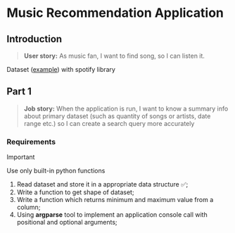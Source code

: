 # Music Recommendation Application
## Introduction
> **User story:**
> As music fan, I want to find song, so I can listen it.

Dataset ([example](https://www.kaggle.com/datasets/josephinelsy/spotify-top-hit-playlist-2010-2022)) with spotify library

## Part 1 
> **Job story:**
> When the application is run, I want to know a summary info about primary dataset (such as quantity of songs or artists, date range etc.) so I can create a search query more accurately 

### Requirements
> [!IMPORTANT] 
> Use only built-in python functions 

1) Read dataset and store it in a appropriate data structure ✅;
2) Write a function to get shape of dataset;
3) Write a function which returns minimum and maximum value from a column;
4) Using **argparse** tool to implement an application console call with positional and optional arguments;


